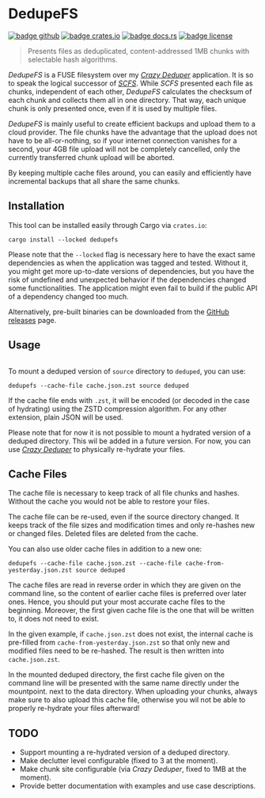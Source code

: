 # DedupeFS

[![badge github]][url github]
[![badge crates.io]][url crates.io]
[![badge docs.rs]][url docs.rs]
[![badge license]][url license]

[//]: # (@formatter:off)
[badge github]: https://img.shields.io/badge/github-FloGa%2Fdedupefs-green
[badge crates.io]: https://img.shields.io/crates/v/dedupefs
[badge docs.rs]: https://img.shields.io/docsrs/dedupefs
[badge license]: https://img.shields.io/crates/l/dedupefs

[url github]: https://github.com/FloGa/dedupefs
[url crates.io]: https://crates.io/crates/dedupefs
[url docs.rs]: https://docs.rs/dedupefs
[url license]: https://github.com/FloGa/dedupefs/blob/develop/LICENSE
[//]: # (@formatter:on)

> Presents files as deduplicated, content-addressed 1MB chunks with selectable hash algorithms.

*DedupeFS* is a FUSE filesystem over my [*Crazy Deduper*][crazy-deduper github] application. It is so to speak the
logical successor of [*SCFS*][scfs github]. While *SCFS* presented each file as chunks, independent of each other,
*DedupeFS* calculates the checksum of each chunk and collects them all in one directory. That way, each unique chunk is
only presented once, even if it is used by multiple files.

*DedupeFS* is mainly useful to create efficient backups and upload them to a cloud provider. The file chunks have the
advantage that the upload does not have to be all-or-nothing, so if your internet connection vanishes for a second, your
4GB file upload will not be completely cancelled, only the currently transferred chunk upload will be aborted.

By keeping multiple cache files around, you can easily and efficiently have incremental backups that all share the same
chunks.

[//]: # (@formatter:off)
[crazy-deduper github]: https://github.com/FloGa/crazy-deduper
[scfs github]: https://github.com/FloGa/scfs
[//]: # (@formatter:on)

## Installation

This tool can be installed easily through Cargo via `crates.io`:

```shell
cargo install --locked dedupefs
```

Please note that the `--locked` flag is necessary here to have the exact same dependencies as when the application was
tagged and tested. Without it, you might get more up-to-date versions of dependencies, but you have the risk of
undefined and unexpected behavior if the dependencies changed some functionalities. The application might even fail to
build if the public API of a dependency changed too much.

Alternatively, pre-built binaries can be downloaded from the [GitHub releases][gh-releases] page.

[gh-releases]: https://github.com/FloGa/dedupefs/releases

## Usage

<!--% !cargo --quiet run -- --help | tail -n+3 %-->

```text
```

To mount a deduped version of `source` directory to `deduped`, you can use:

```shell
dedupefs --cache-file cache.json.zst source deduped
```

If the cache file ends with `.zst`, it will be encoded (or decoded in the case of hydrating) using the ZSTD compression
algorithm. For any other extension, plain JSON will be used.

Please note that for now it is not possible to mount a hydrated version of a deduped directory. This wil be added in a
future version. For now, you can use [*Crazy Deduper*][crazy-deduper github] to physically re-hydrate your files.

## Cache Files

The cache file is necessary to keep track of all file chunks and hashes. Without the cache you would not be able to
restore your files.

The cache file can be re-used, even if the source directory changed. It keeps track of the file sizes and modification
times and only re-hashes new or changed files. Deleted files are deleted from the cache.

You can also use older cache files in addition to a new one:

```shell
dedupefs --cache-file cache.json.zst --cache-file cache-from-yesterday.json.zst source deduped
```

The cache files are read in reverse order in which they are given on the command line, so the content of earlier cache
files is preferred over later ones. Hence, you should put your most accurate cache files to the beginning. Moreover, the
first given cache file is the one that will be written to, it does not need to exist.

In the given example, if `cache.json.zst` does not exist, the internal cache is pre-filled from
`cache-from-yesterday.json.zst` so that only new and modified files need to be re-hashed. The result is then written
into `cache.json.zst`.

In the mounted deduped directory, the first cache file given on the command line will be presented with the same name
directly under the mountpoint. next to the data directory. When uploading your chunks, always make sure to also upload
this cache file, otherwise you wil not be able to properly re-hydrate your files afterward!

## TODO

- Support mounting a re-hydrated version of a deduped directory.
- Make declutter level configurable (fixed to 3 at the moment).
- Make chunk site configurable (via *Crazy Deduper*, fixed to 1MB at the moment).
- Provide better documentation with examples and use case descriptions.

